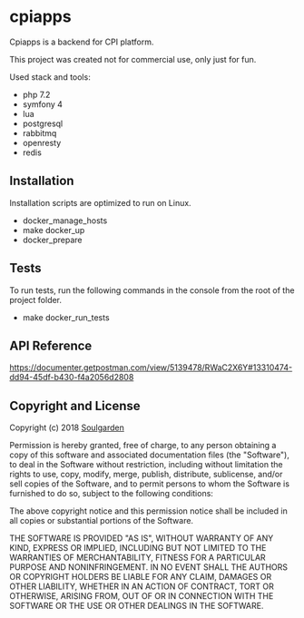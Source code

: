 # cpiapps

Cpiapps is a backend for CPI platform.

This project was created not for commercial use, only just for fun.

Used stack and tools:

* php 7.2
* symfony 4
* lua
* postgresql 
* rabbitmq
* openresty
* redis

## Installation
Installation scripts are optimized to run on Linux.

* docker_manage_hosts
* make docker_up
* docker_prepare

## Tests ##

To run tests, run the following commands in the console from the root of the project folder.

* make docker_run_tests

## API Reference ##
https://documenter.getpostman.com/view/5139478/RWaC2X6Y#13310474-dd94-45df-b430-f4a2056d2808

## Copyright and License ##
Copyright (c) 2018 [Soulgarden](https://soulgarden.ru)

Permission is hereby granted, free of charge, to any person obtaining a copy
of this software and associated documentation files (the "Software"), to deal
in the Software without restriction, including without limitation the rights
to use, copy, modify, merge, publish, distribute, sublicense, and/or sell
copies of the Software, and to permit persons to whom the Software is
furnished to do so, subject to the following conditions:

The above copyright notice and this permission notice shall be included in all
copies or substantial portions of the Software.

THE SOFTWARE IS PROVIDED "AS IS", WITHOUT WARRANTY OF ANY KIND, EXPRESS OR
IMPLIED, INCLUDING BUT NOT LIMITED TO THE WARRANTIES OF MERCHANTABILITY,
FITNESS FOR A PARTICULAR PURPOSE AND NONINFRINGEMENT. IN NO EVENT SHALL THE
AUTHORS OR COPYRIGHT HOLDERS BE LIABLE FOR ANY CLAIM, DAMAGES OR OTHER
LIABILITY, WHETHER IN AN ACTION OF CONTRACT, TORT OR OTHERWISE, ARISING FROM,
OUT OF OR IN CONNECTION WITH THE SOFTWARE OR THE USE OR OTHER DEALINGS IN THE
SOFTWARE.